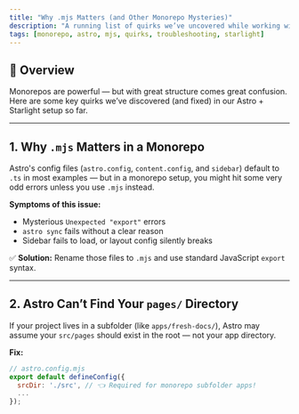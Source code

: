 ```yaml
---
title: "Why .mjs Matters (and Other Monorepo Mysteries)"
description: "A running list of quirks we’ve uncovered while working with Astro inside a monorepo"
tags: [monorepo, astro, mjs, quirks, troubleshooting, starlight]
---
```


## 🧘 Overview

Monorepos are powerful — but with great structure comes great confusion. Here are some key quirks we’ve discovered (and fixed) in our Astro + Starlight setup so far.

---

## 1. Why `.mjs` Matters in a Monorepo

Astro's config files (`astro.config`, `content.config`, and `sidebar`) default to `.ts` in most examples — but in a monorepo setup, you might hit some very odd errors unless you use `.mjs` instead.

**Symptoms of this issue:**
- Mysterious `Unexpected "export"` errors
- `astro sync` fails without a clear reason
- Sidebar fails to load, or layout config silently breaks

✅ **Solution:** Rename those files to `.mjs` and use standard JavaScript `export` syntax.

---

## 2. Astro Can’t Find Your `pages/` Directory

If your project lives in a subfolder (like `apps/fresh-docs/`), Astro may assume your `src/pages` should exist in the root — not your app directory.

**Fix:**
```js
// astro.config.mjs
export default defineConfig({
  srcDir: './src', // 👈 Required for monorepo subfolder apps!
  ...
});

